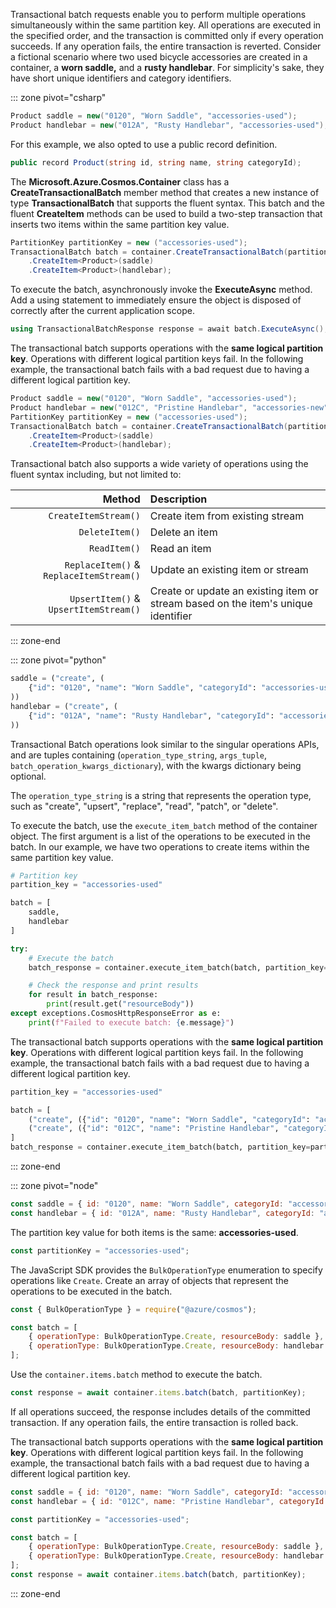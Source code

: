 Transactional batch requests enable you to perform multiple operations simultaneously within the same partition key. All operations are executed in the specified order, and the transaction is committed only if every operation succeeds. If any operation fails, the entire transaction is reverted. Consider a fictional scenario where two used bicycle accessories are created in a container, a **worn saddle,** and a **rusty handlebar**. For simplicity's sake, they have short unique identifiers and category identifiers.

::: zone pivot="csharp"

```csharp
Product saddle = new("0120", "Worn Saddle", "accessories-used");
Product handlebar = new("012A", "Rusty Handlebar", "accessories-used");
```

For this example, we also opted to use a public record definition.

```csharp
public record Product(string id, string name, string categoryId);
```

The **Microsoft.Azure.Cosmos.Container** class has a **CreateTransactionalBatch** member method that creates a new instance of type **TransactionalBatch** that supports the fluent syntax. This batch and the fluent **CreateItem** methods can be used to build a two-step transaction that inserts two items within the same partition key value.

```csharp
PartitionKey partitionKey = new ("accessories-used");
TransactionalBatch batch = container.CreateTransactionalBatch(partitionKey)
    .CreateItem<Product>(saddle)
    .CreateItem<Product>(handlebar);
```

To execute the batch, asynchronously invoke the **ExecuteAsync** method. Add a using statement to immediately ensure the object is disposed of correctly after the current application scope.

```csharp
using TransactionalBatchResponse response = await batch.ExecuteAsync();
```

The transactional batch supports operations with the **same logical partition key**. Operations with different logical partition keys fail. In the following example, the transactional batch fails with a bad request due to having a different logical partition key.

```csharp
Product saddle = new("0120", "Worn Saddle", "accessories-used");
Product handlebar = new("012C", "Pristine Handlebar", "accessories-new");
PartitionKey partitionKey = new ("accessories-used");
TransactionalBatch batch = container.CreateTransactionalBatch(partitionKey)
    .CreateItem<Product>(saddle)
    .CreateItem<Product>(handlebar);
```

Transactional batch also supports a wide variety of operations using the fluent syntax including, but not limited to:

| **Method** | **Description** |
| ---: | :--- |
| ``CreateItemStream()`` | Create item from existing stream |
| ``DeleteItem()`` | Delete an item  |
| ``ReadItem()`` | Read an item  |
| ``ReplaceItem()`` &amp; ``ReplaceItemStream()`` | Update an existing item or stream |
| ``UpsertItem()`` &amp; ``UpsertItemStream()`` | Create or update an existing item or stream based on the item's unique identifier |

::: zone-end

::: zone pivot="python"

```python
saddle = ("create", (
    {"id": "0120", "name": "Worn Saddle", "categoryId": "accessories-used"},
))
handlebar = ("create", (
    {"id": "012A", "name": "Rusty Handlebar", "categoryId": "accessories-used"},
))
```

Transactional Batch operations look similar to the singular operations APIs, and are tuples containing (`operation_type_string`, `args_tuple`, `batch_operation_kwargs_dictionary`), with the kwargs dictionary being optional.

The `operation_type_string` is a string that represents the operation type, such as "create", "upsert", "replace", "read", "patch", or "delete".

To execute the batch, use the `execute_item_batch` method of the container object. The first argument is a list of the operations to be executed in the batch. In our example, we have two operations to create items within the same partition key value.

```python
# Partition key
partition_key = "accessories-used"

batch = [
    saddle,
    handlebar
]

try:
    # Execute the batch
    batch_response = container.execute_item_batch(batch, partition_key=partition_key)

    # Check the response and print results
    for result in batch_response:
        print(result.get("resourceBody"))
except exceptions.CosmosHttpResponseError as e:
    print(f"Failed to execute batch: {e.message}")
```

The transactional batch supports operations with the **same logical partition key**. Operations with different logical partition keys fail. In the following example, the transactional batch fails with a bad request due to having a different logical partition key.

```python
partition_key = "accessories-used"

batch = [
    ("create", ({"id": "0120", "name": "Worn Saddle", "categoryId": "accessories-used"},)),
    ("create", ({"id": "012C", "name": "Pristine Handlebar", "categoryId": "accessories-new"},))
]
batch_response = container.execute_item_batch(batch, partition_key=partition_key)
```

::: zone-end

::: zone pivot="node"

```javascript
const saddle = { id: "0120", name: "Worn Saddle", categoryId: "accessories-used" };
const handlebar = { id: "012A", name: "Rusty Handlebar", categoryId: "accessories-used" };
```

The partition key value for both items is the same: **accessories-used**.

```javascript
const partitionKey = "accessories-used";
```

The JavaScript SDK provides the `BulkOperationType` enumeration to specify operations like `Create`. Create an array of objects that represent the operations to be executed in the batch.

```javascript
const { BulkOperationType } = require("@azure/cosmos");

const batch = [
    { operationType: BulkOperationType.Create, resourceBody: saddle },
    { operationType: BulkOperationType.Create, resourceBody: handlebar },
];
```

Use the `container.items.batch` method to execute the batch.

```javascript
const response = await container.items.batch(batch, partitionKey);
```

If all operations succeed, the response includes details of the committed transaction. If any operation fails, the entire transaction is rolled back.

The transactional batch supports operations with the **same logical partition key**. Operations with different logical partition keys fail. In the following example, the transactional batch fails with a bad request due to having a different logical partition key.

```javascript
const saddle = { id: "0120", name: "Worn Saddle", categoryId: "accessories-used" };
const handlebar = { id: "012C", name: "Pristine Handlebar", categoryId: "accessories-new" };

const partitionKey = "accessories-used";

const batch = [
    { operationType: BulkOperationType.Create, resourceBody: saddle },
    { operationType: BulkOperationType.Create, resourceBody: handlebar },
];
const response = await container.items.batch(batch, partitionKey);
```

::: zone-end

